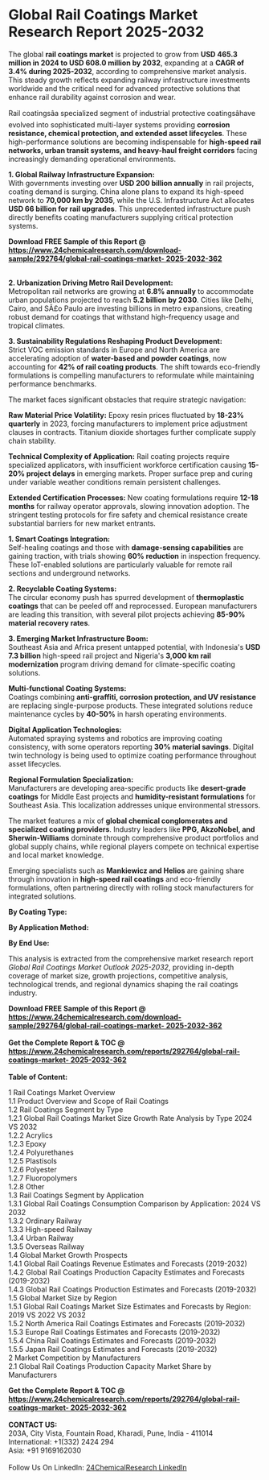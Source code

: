 <h1>Global Rail Coatings Market Research Report 2025-2032</h1><p>The global <strong>rail coatings market</strong> is projected to grow from <strong>USD 465.3 million in 2024 to USD 608.0 million by 2032</strong>, expanding at a <strong>CAGR of 3.4% during 2025-2032</strong>, according to comprehensive market analysis. This steady growth reflects expanding railway infrastructure investments worldwide and the critical need for advanced protective solutions that enhance rail durability against corrosion and wear.</p><p>Rail coatingsâa specialized segment of industrial protective coatingsâhave evolved into sophisticated multi-layer systems providing <strong>corrosion resistance, chemical protection, and extended asset lifecycles</strong>. These high-performance solutions are becoming indispensable for <strong>high-speed rail networks, urban transit systems, and heavy-haul freight corridors</strong> facing increasingly demanding operational environments.</p><p><strong>1. Global Railway Infrastructure Expansion:</strong><br>
With governments investing over <strong>USD 200 billion annually</strong> in rail projects, coating demand is surging. China alone plans to expand its high-speed network to <strong>70,000 km by 2035</strong>, while the U.S. Infrastructure Act allocates <strong>USD 66 billion for rail upgrades</strong>. This unprecedented infrastructure push directly benefits coating manufacturers supplying critical protection systems.</p><div><b>Download FREE Sample of this Report @ 
            <a href="https://www.24chemicalresearch.com/download-sample/292764/global-rail-coatings-market- 2025-2032-362">
            https://www.24chemicalresearch.com/download-sample/292764/global-rail-coatings-market- 2025-2032-362</a></b></div><br><p><strong>2. Urbanization Driving Metro Rail Development:</strong><br>
Metropolitan rail networks are growing at <strong>6.8% annually</strong> to accommodate urban populations projected to reach <strong>5.2 billion by 2030</strong>. Cities like Delhi, Cairo, and SÃ£o Paulo are investing billions in metro expansions, creating robust demand for coatings that withstand high-frequency usage and tropical climates.</p><p><strong>3. Sustainability Regulations Reshaping Product Development:</strong><br>
Strict VOC emission standards in Europe and North America are accelerating adoption of <strong>water-based and powder coatings</strong>, now accounting for <strong>42% of rail coating products</strong>. The shift towards eco-friendly formulations is compelling manufacturers to reformulate while maintaining performance benchmarks.</p><p>The market faces significant obstacles that require strategic navigation:</p><p><strong>Raw Material Price Volatility:</strong> Epoxy resin prices fluctuated by <strong>18-23% quarterly</strong> in 2023, forcing manufacturers to implement price adjustment clauses in contracts. Titanium dioxide shortages further complicate supply chain stability.</p><p><strong>Technical Complexity of Application:</strong> Rail coating projects require specialized applicators, with insufficient workforce certification causing <strong>15-20% project delays</strong> in emerging markets. Proper surface prep and curing under variable weather conditions remain persistent challenges.</p><p><strong>Extended Certification Processes:</strong> New coating formulations require <strong>12-18 months</strong> for railway operator approvals, slowing innovation adoption. The stringent testing protocols for fire safety and chemical resistance create substantial barriers for new market entrants.</p><p><strong>1. Smart Coatings Integration:</strong><br>
Self-healing coatings and those with <strong>damage-sensing capabilities</strong> are gaining traction, with trials showing <strong>60% reduction</strong> in inspection frequency. These IoT-enabled solutions are particularly valuable for remote rail sections and underground networks.</p><p><strong>2. Recyclable Coating Systems:</strong><br>
The circular economy push has spurred development of <strong>thermoplastic coatings</strong> that can be peeled off and reprocessed. European manufacturers are leading this transition, with several pilot projects achieving <strong>85-90% material recovery rates</strong>.</p><p><strong>3. Emerging Market Infrastructure Boom:</strong><br>
Southeast Asia and Africa present untapped potential, with Indonesia's <strong>USD 7.3 billion</strong> high-speed rail project and Nigeria's <strong>3,000 km rail modernization</strong> program driving demand for climate-specific coating solutions.</p><p><strong>Multi-functional Coating Systems:</strong><br>
    Coatings combining <strong>anti-graffiti, corrosion protection, and UV resistance</strong> are replacing single-purpose products. These integrated solutions reduce maintenance cycles by <strong>40-50%</strong> in harsh operating environments.</p><p><strong>Digital Application Technologies:</strong><br>
    Automated spraying systems and robotics are improving coating consistency, with some operators reporting <strong>30% material savings</strong>. Digital twin technology is being used to optimize coating performance throughout asset lifecycles.</p><p><strong>Regional Formulation Specialization:</strong><br>
    Manufacturers are developing area-specific products like <strong>desert-grade coatings</strong> for Middle East projects and <strong>humidity-resistant formulations</strong> for Southeast Asia. This localization addresses unique environmental stressors.</p><p>The market features a mix of <strong>global chemical conglomerates and specialized coating providers</strong>. Industry leaders like <strong>PPG, AkzoNobel, and Sherwin-Williams</strong> dominate through comprehensive product portfolios and global supply chains, while regional players compete on technical expertise and local market knowledge.</p><p>Emerging specialists such as <strong>Mankiewicz and Helios</strong> are gaining share through innovation in <strong>high-speed rail coatings</strong> and eco-friendly formulations, often partnering directly with rolling stock manufacturers for integrated solutions.</p><p><strong>By Coating Type:</strong></p><p><strong>By Application Method:</strong></p><p><strong>By End Use:</strong></p><p>This analysis is extracted from the comprehensive market research report <em>Global Rail Coatings Market Outlook 2025-2032</em>, providing in-depth coverage of market size, growth projections, competitive analysis, technological trends, and regional dynamics shaping the rail coatings industry.</p><div><b>Download FREE Sample of this Report @ 
            <a href="https://www.24chemicalresearch.com/download-sample/292764/global-rail-coatings-market- 2025-2032-362">
            https://www.24chemicalresearch.com/download-sample/292764/global-rail-coatings-market- 2025-2032-362</a></b></div><br><div><b>Get the Complete Report & TOC @ 
            <a href="https://www.24chemicalresearch.com/reports/292764/global-rail-coatings-market- 2025-2032-362">
            https://www.24chemicalresearch.com/reports/292764/global-rail-coatings-market- 2025-2032-362</a></b></div><br>
            <b>Table of Content:</b><p>1 Rail Coatings Market Overview<br />
    1.1 Product Overview and Scope of Rail Coatings<br />
    1.2 Rail Coatings Segment by Type<br />
        1.2.1 Global Rail Coatings Market Size Growth Rate Analysis by Type 2024 VS 2032<br />
        1.2.2 Acrylics<br />
        1.2.3 Epoxy<br />
        1.2.4 Polyurethanes<br />
        1.2.5 Plastisols<br />
        1.2.6 Polyester<br />
        1.2.7 Fluoropolymers<br />
        1.2.8 Other<br />
    1.3 Rail Coatings Segment by Application<br />
        1.3.1 Global Rail Coatings Consumption Comparison by Application: 2024 VS 2032<br />
        1.3.2 Ordinary Railway<br />
        1.3.3 High-speed Railway<br />
        1.3.4 Urban Railway<br />
        1.3.5 Overseas Railway<br />
    1.4 Global Market Growth Prospects<br />
        1.4.1 Global Rail Coatings Revenue Estimates and Forecasts (2019-2032)<br />
        1.4.2 Global Rail Coatings Production Capacity Estimates and Forecasts (2019-2032)<br />
        1.4.3 Global Rail Coatings Production Estimates and Forecasts (2019-2032)<br />
    1.5 Global Market Size by Region<br />
        1.5.1 Global Rail Coatings Market Size Estimates and Forecasts by Region: 2019 VS 2022 VS 2032<br />
        1.5.2 North America Rail Coatings Estimates and Forecasts (2019-2032)<br />
        1.5.3 Europe Rail Coatings Estimates and Forecasts (2019-2032)<br />
        1.5.4 China Rail Coatings Estimates and Forecasts (2019-2032)<br />
        1.5.5 Japan Rail Coatings Estimates and Forecasts (2019-2032)<br />
2 Market Competition by Manufacturers<br />
    2.1 Global Rail Coatings Production Capacity Market Share by Manufacturers </p><div><b>Get the Complete Report & TOC @ 
            <a href="https://www.24chemicalresearch.com/reports/292764/global-rail-coatings-market- 2025-2032-362">
            https://www.24chemicalresearch.com/reports/292764/global-rail-coatings-market- 2025-2032-362</a></b></div><br><b>CONTACT US:</b><br>
            203A, City Vista, Fountain Road, Kharadi, Pune, India - 411014<br>
            International: +1(332) 2424 294<br>
            Asia: +91 9169162030 <br><br>
            Follow Us On LinkedIn: <a href="https://www.linkedin.com/company/24chemicalresearch/">24ChemicalResearch LinkedIn</a>
